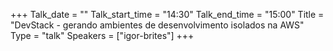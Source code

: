 +++
Talk_date = ""
Talk_start_time = "14:30"
Talk_end_time = "15:00"
Title = "DevStack - gerando ambientes de desenvolvimento isolados na AWS"
Type = "talk"
Speakers = ["igor-brites"]
+++


